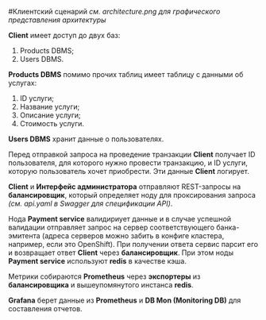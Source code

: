 #Клиентский сценарий
*см. architecture.png для графического представления архитектуры*

**Client** имеет доступ до двух баз:
1. Products DBMS;
2. Users DBMS.

**Products DBMS** помимо прочих таблиц имеет таблицу с данными об услугах:
1. ID услуги;
2. Название услуги;
3. Описание услуги;
4. Стоимость услуги.

**Users DBMS** хранит данные о пользователях.

Перед отправкой запроса на проведение транзакции 
**Client** получает ID пользователя, для которого нужно провести транзакцию, 
и ID услуги, которую пользователь хочет приобрести.
Эти данные **Client** логирует.

**Client** и **Интерфейс администратора** отправляют REST-запросы на 
**балансировщик**, который определяет ноду для проксирования запроса 
*(см. api.yaml в Swagger для спецификации API)*.


Нода **Payment service** валидириует данные и в случае успешной валидации 
отправляет запрос на сервер соответствующего банка-эмитента 
(адреса серверов можно забить в конфиге кластера, например, если это OpenShift).
При получении ответа сервис парсит его и 
возвращает ответ **Client** через **балансировщик**.
При этом ноды **Payment service** используют **redis** в качестве кэша.

Метрики собираются **Prometheus** через **экспортеры** из **балансировщика** 
и вышеупомянутого инстанса **redis**.

**Grafana** берет данные из **Prometheus** и **DB Mon (Monitoring DB)** 
для составления отчетов.